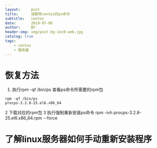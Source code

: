 ```yaml
---
layout:     post
title:      误删除centos的ps命令
subtitle:   centos
date:       2019-07-08
author:     BY
header-img: img/post-bg-ios9-web.jpg
catalog: true
tags:
    - centos
    - 服务器
---  
```


# 恢复方法
1. 执行rpm -qf /bin/ps 查看ps命令所需要的rpm包
```
rpm -qf /bin/ps
procps-3.2.8-25.el6.x86_64
```
2 下载对应的rpm包
3 执行强制重新安装ps命令
 rpm -ivh procps-3.2.8-25.el6.x86_64.rpm --force
# 了解linux服务器如何手动重新安装程序
